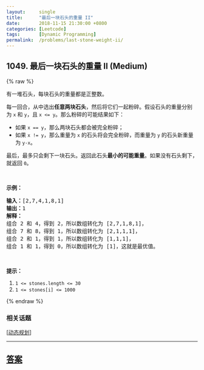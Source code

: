 ```yaml
---
layout:     single
title:      "最后一块石头的重量 II"
date:       2018-11-15 21:30:00 +0800
categories: [Leetcode]
tags:       [Dynamic Programming]
permalink:  /problems/last-stone-weight-ii/
---
```


## 1049. 最后一块石头的重量 II (Medium)

{% raw %}

<p>有一堆石头，每块石头的重量都是正整数。</p>

<p>每一回合，从中选出<strong>任意两块石头</strong>，然后将它们一起粉碎。假设石头的重量分别为&nbsp;<code>x</code> 和&nbsp;<code>y</code>，且&nbsp;<code>x &lt;= y</code>。那么粉碎的可能结果如下：</p>

<ul>
	<li>如果&nbsp;<code>x == y</code>，那么两块石头都会被完全粉碎；</li>
	<li>如果&nbsp;<code>x != y</code>，那么重量为&nbsp;<code>x</code>&nbsp;的石头将会完全粉碎，而重量为&nbsp;<code>y</code>&nbsp;的石头新重量为&nbsp;<code>y-x</code>。</li>
</ul>

<p>最后，最多只会剩下一块石头。返回此石头<strong>最小的可能重量</strong>。如果没有石头剩下，就返回 <code>0</code>。</p>

<p>&nbsp;</p>

<p><strong>示例：</strong></p>

<pre><strong>输入：</strong>[2,7,4,1,8,1]
<strong>输出：</strong>1
<strong>解释：</strong>
组合 2 和 4，得到 2，所以数组转化为 [2,7,1,8,1]，
组合 7 和 8，得到 1，所以数组转化为 [2,1,1,1]，
组合 2 和 1，得到 1，所以数组转化为 [1,1,1]，
组合 1 和 1，得到 0，所以数组转化为 [1]，这就是最优值。
</pre>

<p>&nbsp;</p>

<p><strong>提示：</strong></p>

<ol>
	<li><code>1 &lt;= stones.length &lt;= 30</code></li>
	<li><code>1 &lt;= stones[i] &lt;= 1000</code></li>
</ol>

{% endraw %}

### 相关话题
  [[动态规划](https://github.com/openset/leetcode/tree/master/tag/dynamic-programming/README.md)]

---

## [答案](https://github.com/openset/leetcode/tree/master/problems/last-stone-weight-ii)
